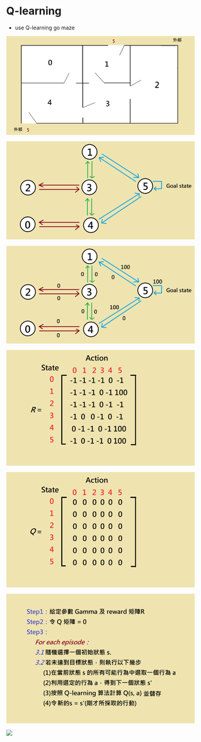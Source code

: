# Q-learning
* use Q-learning go maze

![](q1.png)

![](q2.png)

![](q3.png)

![](q4.png)

![](q5.png)

![](q6.png)

![](q7.png)